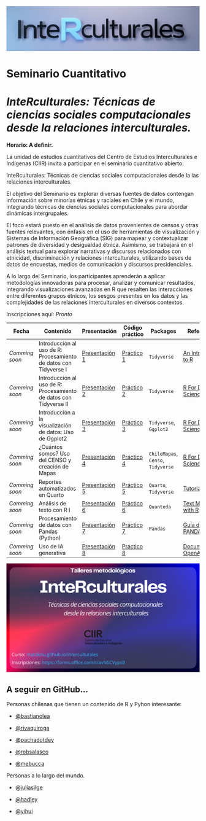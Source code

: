 ![](img/curso-r1.png)

# Seminario Cuantitativo

# ***InteRculturales:** Técnicas de ciencias sociales computacionales desde la relaciones interculturales.*

**Horario: A definir.**

La unidad de estudios cuantitativos del Centro de Estudios Interculturales e Indígenas (CIIR) invita a participar en el seminario cuantitativo abierto:

InteRculturales: Técnicas de ciencias sociales computacionales desde la las relaciones interculturales.

El objetivo del Seminario es explorar diversas fuentes de datos contengan información sobre minorías étnicas y raciales en Chile y el mundo, integrando técnicas de ciencias sociales computacionales para abordar dinámicas intergrupales.

El foco estará puesto en el análisis de datos provenientes de censos y otras fuentes relevantes, con énfasis en el uso de herramientas de visualización y Sistemas de Información Geográfica (SIG) para mapear y contextualizar patrones de diversidad y desigualdad étnica. Asimismo, se trabajará en el análisis textual para explorar narrativas y discursos relacionados con etnicidad, discriminación y relaciones interculturales, utilizando bases de datos de encuestas, medios de comunicación y discursos presidenciales.

A lo largo del Seminario, los participantes aprenderán a aplicar metodologías innovadoras para procesar, analizar y comunicar resultados, integrando visualizaciones avanzadas en R que resalten las interacciones entre diferentes grupos étnicos, los sesgos presentes en los datos y las complejidades de las relaciones interculturales en diversos contextos.

Inscripciones aquí: *Pronto*

| Fecha          | Contenido                                                         | Presentación                                                                                       | Código práctico                                                                     | Packages                           | Referencias                                                                |
|----------------|-------------------------------------------------------------------|----------------------------------------------------------------------------------------------------|-------------------------------------------------------------------------------------|------------------------------------|----------------------------------------------------------------------------|
| *Comming soon* | Introducción al uso de R: Procesamiento de datos con Tidyverse I  | [Presentación 1](https://matdknu.github.io/interculturales/clases/clase1/pres/presentacion-1.html) | [Práctico 1](https://matdknu.github.io/cursoR-etnicidad/clases/clase1/clase_1.html) | `Tidyverse`                        | [An Introduction to R](https://intro2r.com "An Introduction to R [Libro]") |
| *Comming soon* | Introducción al uso de R: Procesamiento de datos con Tidyverse II | [Presentación 2](https://matdknu.github.io/interculturales/clases/clase6/pres/presentacion-6.html) | [Práctico 2](https://matdknu.github.io/cursoR-etnicidad/clases/clase2/clase2.html)  | `Tidyverse`                        | [R For Data Science](https://r4ds.had.co.nz/ "R For Data Science")         |
| *Comming soon* | Introducción a la visualización de datos: Uso de Ggplot2          | [Presentación 3](https://matdknu.github.io/interculturales/clases/clase3/pres/presentacion-3.html) | [Práctico 3](https://matdknu.github.io/cursoR-etnicidad/clases/clase3/clase3.html)  | `Tidyverse`, `Ggplot2`             | [R For Data Science](https://r4ds.had.co.nz/ "R For Data Science")         |
| *Comming soon* | ¿Cuántos somos? Uso del CENSO y creación de Mapas                 | [Presentación 4](https://matdknu.github.io/interculturales/clases/clase4/pres/presentacion-4.html) | [Práctico 4](https://matdknu.github.io/cursoR-etnicidad/clases/clase5/clase5.html)  | `ChileMapas`, `Censo`, `Tidyverse` | [R For Data Science](https://r4ds.had.co.nz/ "R For Data Science")         |
| *Comming soon* | Reportes automatizados en Quarto                                  | [Presentación 5](www.ciir.cl)                                                                      | [Práctico 5](https://matdknu.github.io/cursoR-etnicidad/clases/clase5/clase5.html)  | `Quarto`, `Tidyverse`              | [Tutorial Quarto](https://quarto.org/docs/get-started/hello/rstudio.html)  |
| *Comming soon* | Análisis de texto con R I                                         | [Presentación 6](https://matdknu.github.io/interculturales/clases/clase6/pres/presentacion-6.html) | [Práctico 6](https://matdknu.github.io/cursoR-etnicidad/clases/clase6/clase6.html)  | `Quanteda`                         | [Text Mining with R](https://www.tidytextmining.com/)                      |
| *Comming soon* | Procesamiento de datos con Pandas (Python)                        | [Presentación 7](https://matdknu.github.io/inteRculturales/clases/clase7/pres/presentacion-7.html) | [Práctico 7](https://matdknu.github.io/cursoR-etnicidad/clases/clase7/clase7.html)  | `Pandas`                           | [Guía de Uso PANDAS](https://pandas.pydata.org/docs/user_guide/index.html) |
| *Comming soon* | Uso de IA generativa                                              | [Presentación 8](https://matdknu.github.io/inteRculturales/clases/clase8/pres/presentacion-8.html) | [Práctico 8](https://matdknu.github.io/cursoR-etnicidad/clases/clase8/clase8.html)  |                                    | [Documentación OpenAI](https://platform.openai.com/docs/)                  |

![](img/curso-R-programming.png)

## A seguir en GitHub...

Personas chilenas que tienen un contenido de R y Pyhon interesante:

-   [\@bastianolea](https://github.com/bastianolea)

-   [\@rivaquiroga](https://github.com/rivaquiroga/)

-   [\@pachadotdev](https://github.com/pachadotdev)

-   [\@robsalasco](https://github.com/robsalasco)

-   [\@mebucca](https://github.com/mebucca)

Personas a lo largo del mundo.

-   [\@juliasilge](https://github.com/)

-   [\@hadley](https://github.com/hadley)

-   [\@yihui](https://github.com/yihui)
